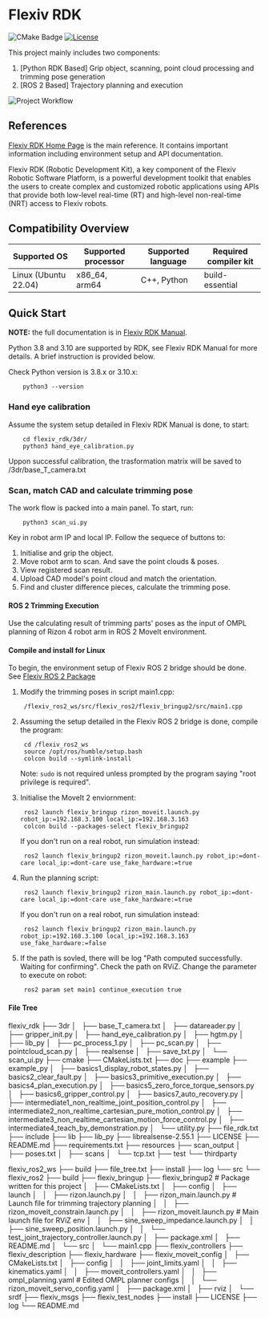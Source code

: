 # Flexiv RDK

![CMake Badge](https://github.com/flexivrobotics/flexiv_rdk/actions/workflows/cmake.yml/badge.svg)
[![License](https://img.shields.io/badge/License-Apache%202.0-blue.svg)](https://www.apache.org/licenses/LICENSE-2.0.html)

This project mainly includes two components: 
1. [Python RDK Based] Grip object, scanning, point cloud processing and trimming pose generation
2. [ROS 2 Based] Trajectory planning and execution

![Project Workflow]('/flexiv_rdk/doc/Project_workflow.png')

## References

[Flexiv RDK Home Page](https://rdk.flexiv.com/) is the main reference. It contains important information including environment setup and API documentation.

Flexiv RDK (Robotic Development Kit), a key component of the Flexiv Robotic Software Platform, is a powerful development toolkit that enables the users to create complex and customized robotic applications using APIs that provide both low-level real-time (RT) and high-level non-real-time (NRT) access to Flexiv robots.

## Compatibility Overview

| **Supported OS**           | **Supported processor** | **Supported language** | **Required compiler kit** |
| -------------------------- | ----------------------- | ---------------------- | ------------------------- |
| Linux (Ubuntu       22.04) | x86_64, arm64           | C++, Python            | build-essential           |


## Quick Start

**NOTE:** the full documentation is in [Flexiv RDK Manual](https://rdk.flexiv.com/manual/).

Python 3.8 and 3.10 are supported by RDK, see Flexiv RDK Manual for more details. A brief instruction is provided below.

Check Python version is 3.8.x or 3.10.x:

        python3 --version

### Hand eye calibration

Assume the system setup detailed in Flexiv RDK Manual is done, to start:

        cd flexiv_rdk/3dr/
        python3 hand_eye_calibration.py

Uppon successful calibration, the trasformation matrix will be saved to /3dr/base_T_camera.txt

### Scan, match CAD and calculate trimming pose

The work flow is packed into a main panel. To start, run:

        python3 scan_ui.py

Key in robot arm IP and local IP. Follow the sequece of buttons to:
1) Initialise and grip the object.
2) Move robot arm to scan. And save the point clouds & poses.
3) View registered scan result. 
4) Upload CAD model's point cloud and match the orientation.
5) Find and cluster difference pieces, calculate the trimming pose.

#### ROS 2 Trimming Execution

Use the calculating result of trimming parts' poses as the input of OMPL planning of Rizon 4 robot arm in ROS 2 MoveIt environment.

#### Compile and install for Linux

To begin, the environment setup of Flexiv ROS 2 bridge should be done. See [Flexiv ROS 2 Package](https://rdk.flexiv.com/manual/ros2_packages.html)

1. Modify the trimming poses in script main1.cpp:

        /flexiv_ros2_ws/src/flexiv_ros2/flexiv_bringup2/src/main1.cpp

2. Assuming the setup detailed in the Flexiv ROS 2 bridge is done, compile the program: 

        cd /flexiv_ros2_ws
        source /opt/ros/humble/setup.bash
        colcon build --symlink-install

   Note: ``sudo`` is not required unless prompted by the program saying "root privilege is required".

3. Initialise the MoveIt 2 enviornment:

        ros2 launch flexiv_bringup rizon_moveit.launch.py robot_ip:=192.168.3.100 local_ip:=192.168.3.163
        colcon build --packages-select flexiv_bringup2

   If you don't run on a real robot, run simulation instead:

        ros2 launch flexiv_bringup2 rizon_moveit.launch.py robot_ip:=dont-care local_ip:=dont-care use_fake_hardware:=true

4. Run the planning script:

        ros2 launch flexiv_bringup2 rizon_main.launch.py robot_ip:=dont-care local_ip:=dont-care use_fake_hardware:=true

   If you don't run on a real robot, run simulation instead:
   
        ros2 launch flexiv_bringup2 rizon_main.launch.py robot_ip:=192.168.3.100 local_ip:=192.168.3.163 use_fake_hardware:=false

5. If the path is sovled, there will be log "Path computed successfully. Waiting for confirming". Check the path on RViZ. Change the parameter to execute on robot:

        ros2 param set main1 continue_execution true    

#### File Tree

flexiv_rdk
├── 3dr
│   ├── base_T_camera.txt
│   ├── datareader.py
│   ├── gripper_init.py
│   ├── hand_eye_calibration.py
│   ├── hgtm.py
│   ├── lib_py
│   ├── pc_process_1.py
│   ├── pc_scan.py
│   ├── pointcloud_scan.py
│   ├── realsense
│   ├── save_txt.py
│   └── scan_ui.py
├── cmake
├── CMakeLists.txt
├── doc
├── example
├── example_py
│   ├── basics1_display_robot_states.py
│   ├── basics2_clear_fault.py
│   ├── basics3_primitive_execution.py
│   ├── basics4_plan_execution.py
│   ├── basics5_zero_force_torque_sensors.py
│   ├── basics6_gripper_control.py
│   ├── basics7_auto_recovery.py
│   ├── intermediate1_non_realtime_joint_position_control.py
│   ├── intermediate2_non_realtime_cartesian_pure_motion_control.py
│   ├── intermediate3_non_realtime_cartesian_motion_force_control.py
│   ├── intermediate4_teach_by_demonstration.py
│   └── utility.py
├── file_rdk.txt
├── include
├── lib
├── lib_py
├── librealsense-2.55.1
├── LICENSE
├── README.md
├── requirements.txt
├── resources
├── scan_output
│   ├── poses.txt
│   ├── scans
│   └── tcp.txt
├── test
└── thirdparty

flexiv_ros2_ws
├── build
├── file_tree.txt
├── install
├── log
└── src
    └── flexiv_ros2
        ├── build
        ├── flexiv_bringup
        ├── flexiv_bringup2	# Package written for this project
        │   ├── CMakeLists.txt
        │   ├── config
        │   ├── launch
        │   │   ├── rizon.launch.py
        │   │   ├── rizon_main.launch.py	# Launch file for trimming trajectory planning
        │   │   ├── rizon_moveit_constrain.launch.py
        │   │   ├── rizon_moveit.launch.py	# Main launch file for RViZ env
        │   │   ├── sine_sweep_impedance.launch.py
        │   │   ├── sine_sweep_position.launch.py
        │   │   └── test_joint_trajectory_controller.launch.py
        │   ├── package.xml
        │   ├── README.md
        │   └── src
        │       └── main1.cpp
        ├── flexiv_controllers
        ├── flexiv_description
        ├── flexiv_hardware
        ├── flexiv_moveit_config
        │   ├── CMakeLists.txt
        │   ├── config
        │   │   ├── joint_limits.yaml
        │   │   ├── kinematics.yaml
        │   │   ├── moveit_controllers.yaml
        │   │   ├── ompl_planning.yaml		# Edited OMPL planner configs
        │   │   └── rizon_moveit_servo_config.yaml
        │   ├── package.xml
        │   ├── rviz
        │   └── srdf
        ├── flexiv_msgs
        ├── flexiv_test_nodes
        ├── install
        ├── LICENSE
        ├── log
        └── README.md